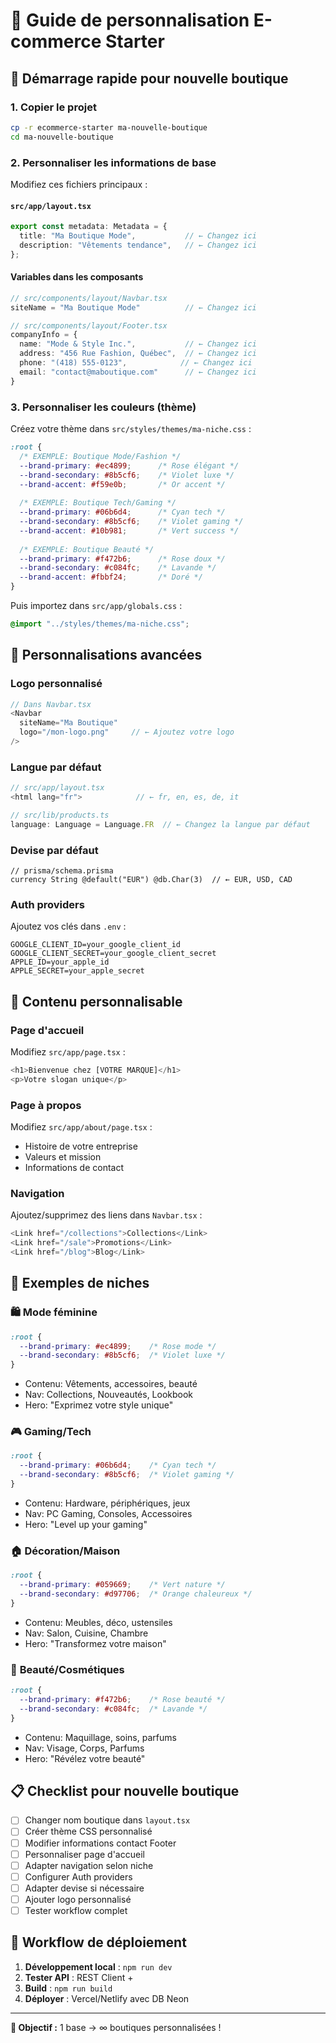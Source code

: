 # 🎨 Guide de personnalisation E-commerce Starter

## 🚀 Démarrage rapide pour nouvelle boutique

### 1. **Copier le projet**
```bash
cp -r ecommerce-starter ma-nouvelle-boutique
cd ma-nouvelle-boutique
```

### 2. **Personnaliser les informations de base**
Modifiez ces fichiers principaux :

#### `src/app/layout.tsx`
```typescript
export const metadata: Metadata = {
  title: "Ma Boutique Mode",           // ← Changez ici
  description: "Vêtements tendance",   // ← Changez ici
};
```

#### Variables dans les composants
```typescript
// src/components/layout/Navbar.tsx
siteName = "Ma Boutique Mode"          // ← Changez ici

// src/components/layout/Footer.tsx  
companyInfo = {
  name: "Mode & Style Inc.",           // ← Changez ici
  address: "456 Rue Fashion, Québec",  // ← Changez ici
  phone: "(418) 555-0123",            // ← Changez ici
  email: "contact@maboutique.com"      // ← Changez ici
}
```

### 3. **Personnaliser les couleurs (thème)**
Créez votre thème dans `src/styles/themes/ma-niche.css` :

```css
:root {
  /* EXEMPLE: Boutique Mode/Fashion */
  --brand-primary: #ec4899;      /* Rose élégant */
  --brand-secondary: #8b5cf6;    /* Violet luxe */
  --brand-accent: #f59e0b;       /* Or accent */
  
  /* EXEMPLE: Boutique Tech/Gaming */
  --brand-primary: #06b6d4;      /* Cyan tech */
  --brand-secondary: #8b5cf6;    /* Violet gaming */
  --brand-accent: #10b981;       /* Vert success */
  
  /* EXEMPLE: Boutique Beauté */
  --brand-primary: #f472b6;      /* Rose doux */
  --brand-secondary: #c084fc;    /* Lavande */
  --brand-accent: #fbbf24;       /* Doré */
}
```

Puis importez dans `src/app/globals.css` :
```css
@import "../styles/themes/ma-niche.css";
```

## 🔧 Personnalisations avancées

### **Logo personnalisé**
```typescript
// Dans Navbar.tsx
<Navbar 
  siteName="Ma Boutique" 
  logo="/mon-logo.png"     // ← Ajoutez votre logo
/>
```

### **Langue par défaut**
```typescript
// src/app/layout.tsx
<html lang="fr">            // ← fr, en, es, de, it

// src/lib/products.ts
language: Language = Language.FR  // ← Changez la langue par défaut
```

### **Devise par défaut**
```prisma
// prisma/schema.prisma
currency String @default("EUR") @db.Char(3)  // ← EUR, USD, CAD
```

### **Auth providers**
Ajoutez vos clés dans `.env` :
```env
GOOGLE_CLIENT_ID=your_google_client_id
GOOGLE_CLIENT_SECRET=your_google_client_secret
APPLE_ID=your_apple_id
APPLE_SECRET=your_apple_secret
```

## 📱 Contenu personnalisable

### **Page d'accueil**
Modifiez `src/app/page.tsx` :
```typescript
<h1>Bienvenue chez [VOTRE MARQUE]</h1>
<p>Votre slogan unique</p>
```

### **Page à propos**
Modifiez `src/app/about/page.tsx` :
- Histoire de votre entreprise
- Valeurs et mission
- Informations de contact

### **Navigation**
Ajoutez/supprimez des liens dans `Navbar.tsx` :
```typescript
<Link href="/collections">Collections</Link>
<Link href="/sale">Promotions</Link>
<Link href="/blog">Blog</Link>
```

## 🎯 Exemples de niches

### 🛍️ **Mode féminine**
```css
:root {
  --brand-primary: #ec4899;    /* Rose mode */
  --brand-secondary: #8b5cf6;  /* Violet luxe */
}
```
- Contenu: Vêtements, accessoires, beauté
- Nav: Collections, Nouveautés, Lookbook
- Hero: "Exprimez votre style unique"

### 🎮 **Gaming/Tech**
```css
:root {
  --brand-primary: #06b6d4;    /* Cyan tech */
  --brand-secondary: #8b5cf6;  /* Violet gaming */
}
```
- Contenu: Hardware, périphériques, jeux
- Nav: PC Gaming, Consoles, Accessoires  
- Hero: "Level up your gaming"

### 🏠 **Décoration/Maison**
```css
:root {
  --brand-primary: #059669;    /* Vert nature */
  --brand-secondary: #d97706;  /* Orange chaleureux */
}
```
- Contenu: Meubles, déco, ustensiles
- Nav: Salon, Cuisine, Chambre
- Hero: "Transformez votre maison"

### 💄 **Beauté/Cosmétiques**
```css
:root {
  --brand-primary: #f472b6;    /* Rose beauté */
  --brand-secondary: #c084fc;  /* Lavande */
}
```
- Contenu: Maquillage, soins, parfums
- Nav: Visage, Corps, Parfums
- Hero: "Révélez votre beauté"

## 📋 Checklist pour nouvelle boutique

- [ ] Changer nom boutique dans `layout.tsx`
- [ ] Créer thème CSS personnalisé  
- [ ] Modifier informations contact Footer
- [ ] Personnaliser page d'accueil
- [ ] Adapter navigation selon niche
- [ ] Configurer Auth providers
- [ ] Adapter devise si nécessaire
- [ ] Ajouter logo personnalisé
- [ ] Tester workflow complet

## 🔄 Workflow de déploiement

1. **Développement local** : `npm run dev`
2. **Tester API** : REST Client + 
3. **Build** : `npm run build`  
4. **Déployer** : Vercel/Netlify avec DB Neon

---

**🎯 Objectif :** 1 base → ∞ boutiques personnalisées !
